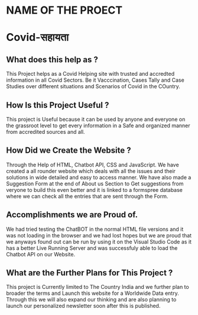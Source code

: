 # NAME OF THE PROECT
# Covid-सहायता

## What does this help as ?
This Project helps as a Covid Helping site with trusted and accredted information in all Covid Sectors. Be it Vacccination, Cases Tally and Case Studies over different situations and Scenarios of Covid in the COuntry.

## How Is this Project Useful ?
This project is Useful because it can be used by anyone and everyone on the grassroot level to get every information in a Safe and organized manner from accredited sources and all.

## How Did we Create the Website ?
Through the Help of HTML, Chatbot API, CSS and JavaScript. We have created a all rounder website which deals with all the issues and their solutions in wide detailed and easy to access manner. We have also made a Suggestion Form at the end of About us Section to Get suggestions from veryone to build this even better and it is linked to a formspree database where we can check all the entries that are sent through the Form.

## Accomplishments we are Proud of.
We had tried testing the ChatBOT in the normal HTML file versions and it was not loading in the browser and we had lost hopes but we are proud that we anyways found out can be run by using it on the Visual Studio Code as it has a better Live Running Server and was successfuly able to load the Chatbot API on our Website.

## What are the Further Plans for This Project ?
This project is Currently limited to The Country India and we further plan to broader the terms and Launch this website for a Worldwide Data entry. Through this we will also expand our thinking and are also planning to launch our personalized newsletter soon after this is published.
